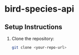 # bird-species-api

## Setup Instructions
1. Clone the repository:
   ```sh
   git clone <your-repo-url>
